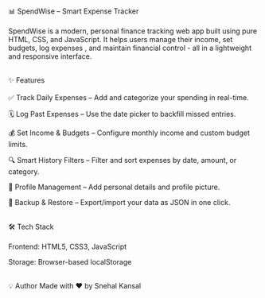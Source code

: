 📊 SpendWise – Smart Expense Tracker <br><br>
SpendWise is a modern, personal finance tracking web app built using pure HTML, CSS, and JavaScript. It helps users manage their income, set budgets, log expenses , and maintain financial control - all in a lightweight and responsive interface.<br><br>

✨ Features<br><br>
✅ Track Daily Expenses – Add and categorize your spending in real-time.

🗓️ Log Past Expenses – Use the date picker to backfill missed entries.

💰 Set Income & Budgets – Configure monthly income and custom budget limits.

🔍 Smart History Filters – Filter and sort expenses by date, amount, or category.

👤 Profile Management – Add personal details and profile picture.

💾 Backup & Restore – Export/import your data as JSON in one click.<br><br>

🛠️ Tech Stack<br><br>
Frontend: HTML5, CSS3, JavaScript

Storage: Browser-based localStorage<br><br>

💡 Author
Made with ❤️ by Snehal Kansal

